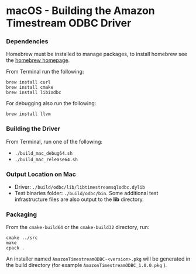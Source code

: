 # macOS - Building the Amazon Timestream ODBC Driver

### Dependencies

Homebrew must be installed to manage packages, to install homebrew see the [homebrew homepage](https://brew.sh/).

From Terminal run the following:
```
brew install curl
brew install cmake
brew install libiodbc
```

For debugging also run the following:
```
brew install llvm
```

### Building the Driver

From Terminal, run one of the following:
* `./build_mac_debug64.sh`
* `./build_mac_release64.sh`

### Output Location on Mac

* Driver: `./build/odbc/lib/libtimestreamsqlodbc.dylib`
* Test binaries folder: `./build/odbc/bin`. Some additional test infrastructure files are also output to the **lib** directory.

### Packaging

From the `cmake-build64` or the `cmake-build32` directory, run:

```
cmake ../src
make
cpack .
```

An installer named `AmazonTimestreamODBC-<version>.pkg` will be generated in the build directory (for example `AmazonTimestreamODBC_1.0.0.pkg` ).
